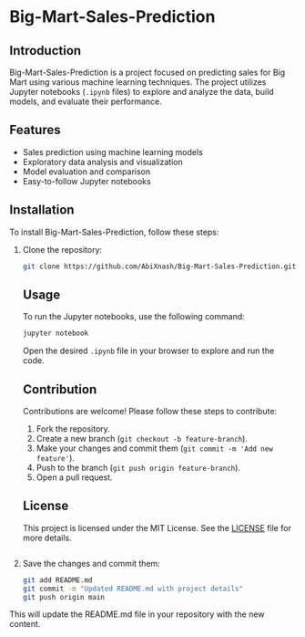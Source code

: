 # Big-Mart-Sales-Prediction

## Introduction
Big-Mart-Sales-Prediction is a project focused on predicting sales for Big Mart using various machine learning techniques. The project utilizes Jupyter notebooks (`.ipynb` files) to explore and analyze the data, build models, and evaluate their performance.

## Features
- Sales prediction using machine learning models
- Exploratory data analysis and visualization
- Model evaluation and comparison
- Easy-to-follow Jupyter notebooks

## Installation
To install Big-Mart-Sales-Prediction, follow these steps:
1. Clone the repository:
   ```sh
   git clone https://github.com/AbiXnash/Big-Mart-Sales-Prediction.git
   ```
   ## Usage
   To run the Jupyter notebooks, use the following command:
   ```sh
   jupyter notebook
   ```
   Open the desired `.ipynb` file in your browser to explore and run the code.

   ## Contribution
   Contributions are welcome! Please follow these steps to contribute:
   1. Fork the repository.
   2. Create a new branch (`git checkout -b feature-branch`).
   3. Make your changes and commit them (`git commit -m 'Add new feature'`).
   4. Push to the branch (`git push origin feature-branch`).
   5. Open a pull request.

   ## License
   This project is licensed under the MIT License. See the [LICENSE](LICENSE) file for more details.
   ```

3. Save the changes and commit them:
   ```sh
   git add README.md
   git commit -m "Updated README.md with project details"
   git push origin main
   ```

This will update the README.md file in your repository with the new content.
